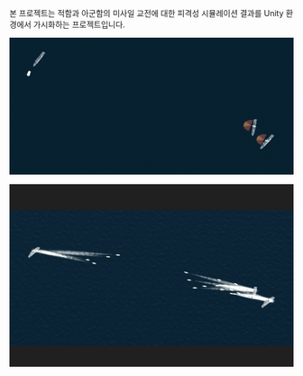 본 프로젝트는 적함과 아군함의 미사일 교전에 대한 피격성 시뮬레이션 결과를 Unity 환경에서 가시화하는 프로젝트입니다.

![result](./Assets/Scripts/docs/Simulation.gif)

![result2](./Assets/Scripts/docs/image.jpg)
